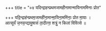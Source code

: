 +++
title = "०४ यदिन्द्राहन्प्रथमजामहीनामान्मायिनाममिनाः प्रोत"

+++
यदि॒न्द्राह॑न्प्रथम॒जामही॑ना॒मान्मा॒यिना॒ममि॑नाः॒ प्रोत मा॒याः ।  
आत्सूर्यं॑ ज॒नय॒न्द्यामु॒षासं॑ ता॒दीत्ना॒ शत्रुं॒ न किला॑ विवित्से ॥
